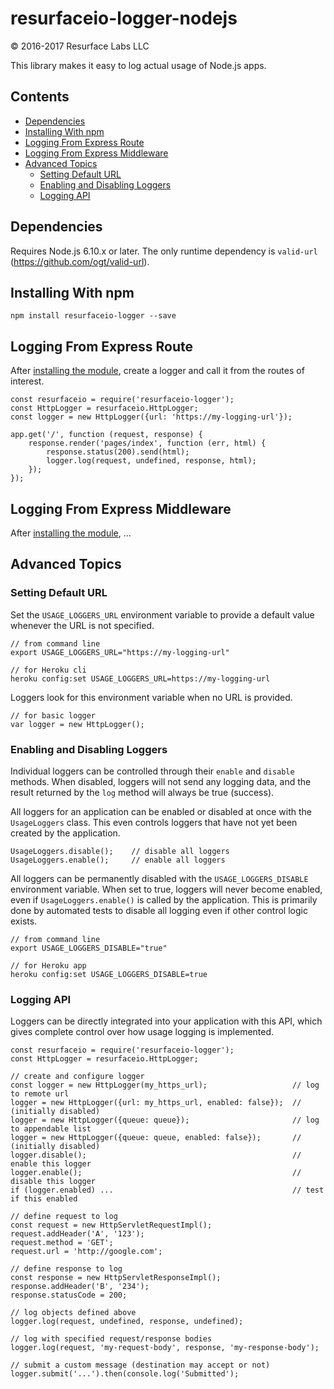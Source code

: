 # resurfaceio-logger-nodejs
&copy; 2016-2017 Resurface Labs LLC

This library makes it easy to log actual usage of Node.js apps.

## Contents

<ul>
<li><a href="#dependencies">Dependencies</a></li>
<li><a href="#installing_with_npm">Installing With npm</a></li>
<li><a href="#logging_from_express_route">Logging From Express Route</a></li>
<li><a href="#logging_from_express_middleware">Logging From Express Middleware</a></li>
<li><a href="#advanced_topics">Advanced Topics</a><ul>
<li><a href="#setting_default_url">Setting Default URL</a></li>
<li><a href="#enabling_and_disabling">Enabling and Disabling Loggers</a></li>
<li><a href="#logging_api">Logging API</a></li>
</ul></li>
</ul>

<a name="dependencies"/>

## Dependencies

Requires Node.js 6.10.x or later. The only runtime dependency is `valid-url` (https://github.com/ogt/valid-url).

<a name="installing_with_npm"/>

## Installing With npm

```ecmascript 6
npm install resurfaceio-logger --save
```

<a name="logging_from_express_route"/>

## Logging From Express Route

After <a href="#installing_with_npm">installing the module</a>, create a logger and call it from the routes of interest.

```ecmascript 6
const resurfaceio = require('resurfaceio-logger');
const HttpLogger = resurfaceio.HttpLogger;
const logger = new HttpLogger({url: 'https://my-logging-url'});

app.get('/', function (request, response) {
    response.render('pages/index', function (err, html) {
        response.status(200).send(html);
        logger.log(request, undefined, response, html);
    });
});
```

<a name="logging_from_express_middleware"/>

## Logging From Express Middleware

After <a href="#installing_with_npm">installing the module</a>, ...

<a name="advanced_topics"/>

## Advanced Topics

<a name="setting_default_url"/>

### Setting Default URL

Set the `USAGE_LOGGERS_URL` environment variable to provide a default value whenever the URL is not specified.

```ecmascript 6
// from command line
export USAGE_LOGGERS_URL="https://my-logging-url"

// for Heroku cli
heroku config:set USAGE_LOGGERS_URL=https://my-logging-url
```

Loggers look for this environment variable when no URL is provided.

```ecmascript 6
// for basic logger
var logger = new HttpLogger();
```

<a name="enabling_and_disabling"/>

### Enabling and Disabling Loggers

Individual loggers can be controlled through their `enable` and `disable` methods. When disabled, loggers will
not send any logging data, and the result returned by the `log` method will always be true (success).

All loggers for an application can be enabled or disabled at once with the `UsageLoggers` class. This even controls
loggers that have not yet been created by the application.

```ecmascript 6
UsageLoggers.disable();    // disable all loggers
UsageLoggers.enable();     // enable all loggers
```

All loggers can be permanently disabled with the `USAGE_LOGGERS_DISABLE` environment variable. When set to true,
loggers will never become enabled, even if `UsageLoggers.enable()` is called by the application. This is primarily 
done by automated tests to disable all logging even if other control logic exists. 

```ecmascript 6
// from command line
export USAGE_LOGGERS_DISABLE="true"

// for Heroku app
heroku config:set USAGE_LOGGERS_DISABLE=true
```

<a name="logging_api"/>

### Logging API

Loggers can be directly integrated into your application with this API, which gives complete control over how
usage logging is implemented.

```ecmascript 6
const resurfaceio = require('resurfaceio-logger');
const HttpLogger = resurfaceio.HttpLogger;

// create and configure logger
const logger = new HttpLogger(my_https_url);                   // log to remote url
logger = new HttpLogger({url: my_https_url, enabled: false});  // (initially disabled)
logger = new HttpLogger({queue: queue});                       // log to appendable list
logger = new HttpLogger({queue: queue, enabled: false});       // (initially disabled)
logger.disable();                                              // enable this logger
logger.enable();                                               // disable this logger
if (logger.enabled) ...                                        // test if this enabled

// define request to log
const request = new HttpServletRequestImpl();
request.addHeader('A', '123');
request.method = 'GET';
request.url = 'http://google.com';

// define response to log
const response = new HttpServletResponseImpl();
response.addHeader('B', '234');
response.statusCode = 200;

// log objects defined above
logger.log(request, undefined, response, undefined);

// log with specified request/response bodies
logger.log(request, 'my-request-body', response, 'my-response-body');

// submit a custom message (destination may accept or not)
logger.submit('...').then(console.log('Submitted');
```
